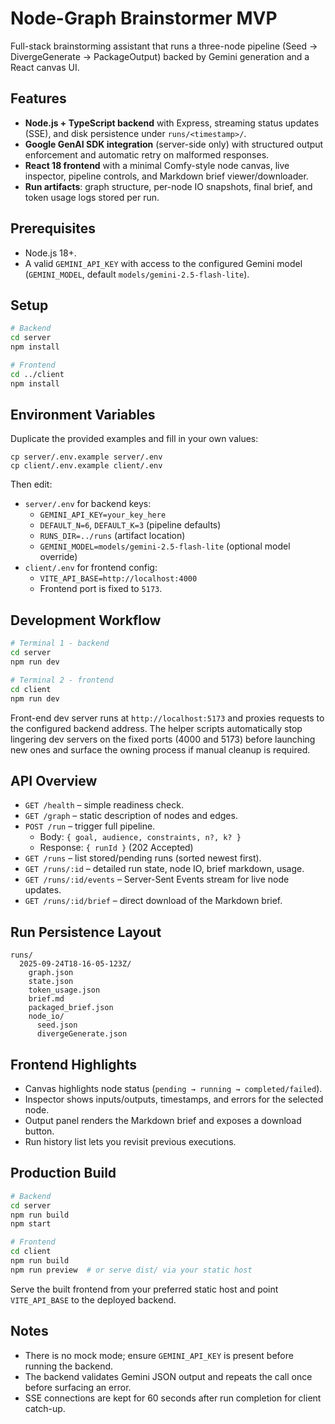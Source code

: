 # Node-Graph Brainstormer MVP

Full-stack brainstorming assistant that runs a three-node pipeline (Seed → DivergeGenerate → PackageOutput) backed by Gemini generation and a React canvas UI.

## Features
- **Node.js + TypeScript backend** with Express, streaming status updates (SSE), and disk persistence under `runs/<timestamp>/`.
- **Google GenAI SDK integration** (server-side only) with structured output enforcement and automatic retry on malformed responses.
- **React 18 frontend** with a minimal Comfy-style node canvas, live inspector, pipeline controls, and Markdown brief viewer/downloader.
- **Run artifacts**: graph structure, per-node IO snapshots, final brief, and token usage logs stored per run.

## Prerequisites
- Node.js 18+.
- A valid `GEMINI_API_KEY` with access to the configured Gemini model (`GEMINI_MODEL`, default `models/gemini-2.5-flash-lite`).

## Setup
```bash
# Backend
cd server
npm install

# Frontend
cd ../client
npm install
```

## Environment Variables
Duplicate the provided examples and fill in your own values:
```
cp server/.env.example server/.env
cp client/.env.example client/.env
```

Then edit:
- `server/.env` for backend keys:
  - `GEMINI_API_KEY=your_key_here`
  - `DEFAULT_N=6`, `DEFAULT_K=3` (pipeline defaults)
  - `RUNS_DIR=../runs` (artifact location)
  - `GEMINI_MODEL=models/gemini-2.5-flash-lite` (optional model override)
- `client/.env` for frontend config:
  - `VITE_API_BASE=http://localhost:4000`
  - Frontend port is fixed to `5173`.

## Development Workflow
```bash
# Terminal 1 - backend
cd server
npm run dev

# Terminal 2 - frontend
cd client
npm run dev
```
Front-end dev server runs at `http://localhost:5173` and proxies requests to the configured backend address. The helper scripts automatically stop lingering dev servers on the fixed ports (4000 and 5173) before launching new ones and surface the owning process if manual cleanup is required.

## API Overview
- `GET /health` – simple readiness check.
- `GET /graph` – static description of nodes and edges.
- `POST /run` – trigger full pipeline.
  - Body: `{ goal, audience, constraints, n?, k? }`
  - Response: `{ runId }` (202 Accepted)
- `GET /runs` – list stored/pending runs (sorted newest first).
- `GET /runs/:id` – detailed run state, node IO, brief markdown, usage.
- `GET /runs/:id/events` – Server-Sent Events stream for live node updates.
- `GET /runs/:id/brief` – direct download of the Markdown brief.

## Run Persistence Layout
```
runs/
  2025-09-24T18-16-05-123Z/
    graph.json
    state.json
    token_usage.json
    brief.md
    packaged_brief.json
    node_io/
      seed.json
      divergeGenerate.json
```

## Frontend Highlights
- Canvas highlights node status (`pending → running → completed/failed`).
- Inspector shows inputs/outputs, timestamps, and errors for the selected node.
- Output panel renders the Markdown brief and exposes a download button.
- Run history list lets you revisit previous executions.

## Production Build
```bash
# Backend
cd server
npm run build
npm start

# Frontend
cd client
npm run build
npm run preview  # or serve dist/ via your static host
```
Serve the built frontend from your preferred static host and point `VITE_API_BASE` to the deployed backend.

## Notes
- There is no mock mode; ensure `GEMINI_API_KEY` is present before running the backend.
- The backend validates Gemini JSON output and repeats the call once before surfacing an error.
- SSE connections are kept for 60 seconds after run completion for client catch-up.

